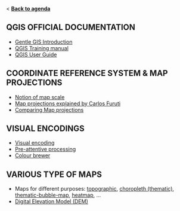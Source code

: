 < **[Back to agenda](agenda.md)**

## QGIS OFFICIAL DOCUMENTATION
  * [Gentle GIS Introduction](http://docs.qgis.org/2.14/en/docs/gentle_gis_introduction/)
  * [QGIS Training manual](http://docs.qgis.org/2.14/en/docs/training_manual/)
  * [QGIS User Guide](http://docs.qgis.org/2.14/en/docs/user_manual/)


## COORDINATE REFERENCE SYSTEM & MAP PROJECTIONS
* [Notion of map scale](https://en.wikipedia.org/wiki/Scale_(map))
* [Map projections explained by Carlos Furuti](http://www.progonos.com/furuti/MapProj/Normal/TOC/cartTOC.html)
* [Comparing Map projections](http://bl.ocks.org/syntagmatic/ba569633d51ebec6ec6e)

## VISUAL ENCODINGS
* [Visual encoding](http://vda.univie.ac.at/Teaching/Vis/13s/LectureNotes/05_visual_encodings.pdf)
* [Pre-attentive processing](https://www.youtube.com/watch?v=UFNzATczkDU)
* [Colour brewer](http://colorbrewer2.org/#type=sequential&scheme=BuGn&n=3)

## VARIOUS TYPE OF MAPS
* Maps for different purposes: [topographic](https://en.wikipedia.org/wiki/Topographic_map), [choropleth (thematic)](https://bl.ocks.org/mbostock/4060606), [thematic-bubble-map](https://bost.ocks.org/mike/bubble-map/), [heatmap](https://carto.com/docs/tutorials/heatmap/), ...
* [Digital Elevation Model (DEM)](https://en.wikipedia.org/wiki/Digital_elevation_model)

